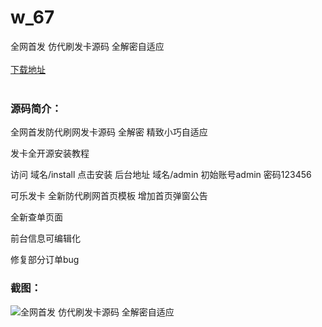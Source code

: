 # w_67
全网首发 仿代刷发卡源码 全解密自适应
<br/></br>
[下载地址](https://www.uuid2.com/67.html "下载地址")
<br/></br>
<h3>源码简介：</h3>
<p>全网首发防代刷网发卡源码 全解密 精致小巧自适应<p>
<p>发卡全开源安装教程<p>
<p>访问 域名/install  点击安装
后台地址 域名/admin
初始账号admin  密码123456<p>
<p>可乐发卡
全新防代刷网首页模板
增加首页弹窗公告<p>
<p>全新查单页面<p>
<p>前台信息可编辑化<p>
<p>修复部分订单bug<p>
<h3>截图：</h3>
<img src="https://www.uuid2.com/wp-content/uploads/img/202105/dc1bd66905.png" alt="全网首发 仿代刷发卡源码 全解密自适应">
